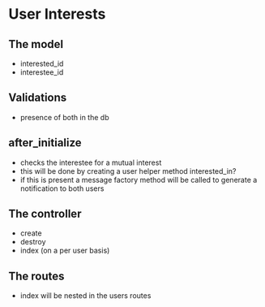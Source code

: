 # User Interests

## The model
- interested_id
- interestee_id

## Validations
- presence of both in the db

## after_initialize
- checks the interestee for a mutual interest
- this will be done by creating a user helper method interested_in?
- if this is present a message factory method will be called to generate a notification to both
users

## The controller
- create
- destroy
- index (on a per user basis)

## The routes
- index will be nested in the users routes